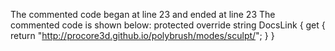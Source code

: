 The commented code began at line 23 and ended at line 23
The commented code is shown below:
		protected override string DocsLink { get { return "http://procore3d.github.io/polybrush/modes/sculpt/"; } }


